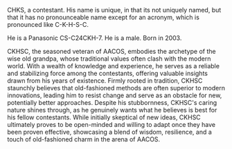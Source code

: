 CHKS, a contestant. His name is unique, in that its not uniquely named, but that it has no pronounceable name except for an acronym, which is pronounced like C-K-H-S-C.

He is a Panasonic CS-C24CKH-7. He is a male. Born in 2003.


CKHSC, the seasoned veteran of AACOS, embodies the archetype of the wise old grandpa, whose traditional values often clash with the modern world. With a wealth of knowledge and experience, he serves as a reliable and stabilizing force among the contestants, offering valuable insights drawn from his years of existence. Firmly rooted in tradition, CKHSC staunchly believes that old-fashioned methods are often superior to modern innovations, leading him to resist change and serve as an obstacle for new, potentially better approaches. Despite his stubbornness, CKHSC's caring nature shines through, as he genuinely wants what he believes is best for his fellow contestants. While initially skeptical of new ideas, CKHSC ultimately proves to be open-minded and willing to adapt once they have been proven effective, showcasing a blend of wisdom, resilience, and a touch of old-fashioned charm in the arena of AACOS.